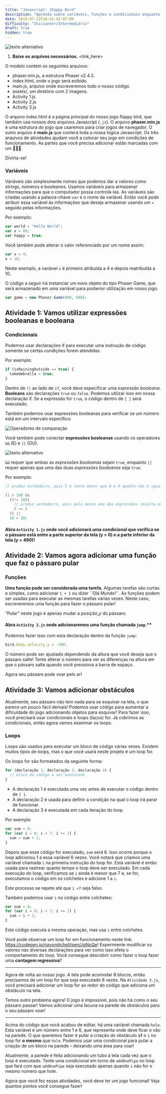 ```yaml
---
title: "Javascript: JSappy Bird"
description: "Aprenda sobre variáveis, funções e condicionais enquanto constrói um clone de flappy bird."
date: 2019-07-23T10:42:43-07:00
difficulty: "Inicianter/Intermediário"
draft: true
hidden: true
---
```


![texto alternativo](resources/_gen/images/flappy.png "JSappyBird")

1. **Baixe os arquivos necessários.** <link_here>

O modelo contém os seguintes arquivos:

- phaser.min.js, a estrutura Phaser v2.4.3.
- index.html, onde o jogo será exibido.
- main.js, arquivo onde escreveremos todo o nosso código.
- assets/, um diretório com 2 imagens.
- Activity 1.js
- Activity 2.js
- Activity 3.js

O arquivo index.html é a página principal do nosso jogo flappy bird, que também usa nossos dois arquivos Javascript (`.js`). O arquivo **phaser.min.js** é uma estrutura do jogo que usaremos para criar jogos de navegador. O outro arquivo é **main.js** que conterá toda a nossa lógica Javascript. Os três arquivos de atividades ajudam você a colocar seu jogo em condições de funcionamento. As partes que você precisa adicionar estão marcadas com um 🐤🐤🐤.

Divirta-se!

### Variáveis

Variáveis ​​são simplesmente nomes que podemos dar a valores como strings, números e booleanos. Usamos variáveis ​​para armazenar informações para que o computador possa controlá-las. As variáveis ​​são criadas usando a palavra-chave `var` e o nome da variável. Então você pode atribuir essa variável às informações que deseja armazenar usando um `=` seguido pelas informações.

Por exemplo:

```js
var world = "Hello World";
var x = 88;
var happy = true;
```

Você também pode alterar o valor referenciado por um nome assim:

```js
var x = 4;
x = 10;
```

Neste exemplo, a variável `x` é primeiro atribuída a 4 e depois reatribuída a 10.

O código a seguir irá instanciar um novo objeto do tipo Phaser Game, que será armazenado em uma variável para posterior utilização em nosso jogo.

```js
var game = new Phaser.Game(800, 600);
```

## Atividade 1: Vamos utilizar expressões booleanas e booleana

### Condicionais

Podemos usar declarações if para executar uma instrução de código somente se certas condições forem atendidas.

Por exemplo:

```js
if (isRainingOutside == true) {
  takeUmbrella = true;
}
```

Dentro de `()` ao lado de `if`, você deve especificar uma _expressão booleana_. **Booleans** são declarações `true` ou `false`. Podemos utilizar isso em nossa declaração if. Se a expressão for `true`, o código dentro de `{ }` será executado.

Também podemos usar expressões booleanas para verificar se um número está em um intervalo específico:

![Operadores de comparação](https://imgur.com/F9gGHiI.png)

Você também pode conectar **expressões booleanas** usando os operadores `&&` (E) e `||` (OU).

![texto alternativo](resources/_gen/images/statements.png "declarações")

`&&` requer que ambas as _expressões booleanas_ sejam `true`, enquanto `||` requer apenas que uma das duas _expressões booleanas_ seja `true`.

Por exemplo:

```js
// produz verdadeiro, pois 5 é tanto menor que 8 e 9 quanto não é igual a 10.

(1 < 100 &&
  (5!= 10)(
    // produz verdadeiro, pois pelo menos uma das expressões resulta em verdadeiro
    5 == 5
  )) ||
  10 > 20;
```

#### Abra `Activity 1.js` onde você adicionará uma condicional que verifica se o pássaro está entre a parte superior da tela (y = 0) e a parte inferior da tela (y = 490)!

## Atividade 2: Vamos agora adicionar uma função que faz o pássaro pular

### Funções

**Uma função pode ser considerada uma tarefa.** Algumas tarefas são curtas e simples, como adicionar `1 + 1` ou dizer ``Olá Mundo!'`. As funções podem ser usadas para executar as mesmas tarefas várias vezes. Neste caso, escreveremos uma função para fazer o pássaro pular!

“Pular” neste jogo é apenas mudar a _posição_y_ do pássaro.

#### Abra `Activity 2.js` onde adicionaremos uma função chamada `jump`.\*\*

Podemos fazer isso com esta declaração dentro da função `jump`:

```js
bird.body.velocity.y = -300;
```

O número pode ser ajustado dependendo da altura que você deseja que o pássaro salte! Tente alterar o número para ver as diferenças na altura em que o pássaro salta quando você pressiona a barra de espaço.

Agora seu pássaro pode voar pelo ar!

## Atividade 3: Vamos adicionar obstáculos

Atualmente, seu pássaro não tem nada para se esquivar na tela, o que parece um pouco fácil demais! Podemos usar código para aumentar a dificuldade do jogo adicionando objetos para esquivar! Para fazer isso, você precisará usar condicionais e loops (laços) for. Já cobrimos as condicionais, então agora vamos examinar os loops.

### Loops

Loops são usados ​​para executar um bloco de código várias vezes. Existem muitos tipos de loops, mas o que você usará neste projeto é um loop for.

Os loops for são formatados da seguinte forma:

```js
for (declaração 1; declaração 2; declaração 3) {
  // bloco de código a ser executado
}
```

- A declaração 1 é executada uma vez antes de executar o código dentro de `{ }`.
- A declaração 2 é usada para definir a condição na qual o loop irá parar de funcionar.
- A declaração 3 é executada em cada iteração do loop.

Por exemplo

```js
var sum = 0;
for (var i = 0; i < 7; i += 1) {
  sum = sum + 1;
}
```

Depois que esse código for executado, `sum` será 6. Isso ocorre porque o loop adicionou 1 a essa variável 6 vezes.
Você notará que criamos uma variável chamada `i` na primeira instrução do loop for. Esta variável é então usada para rastrear
quanto tempo o loop deve ser executado. Em cada execução do loop, verificamos se `i` ainda é menor que 7 e, se for, executamos o código em
os colchetes e adicione 1 a `i`.

Este processo se repete até que `i <7` seja falso.

Também podemos usar `i` no código entre colchetes:

```js
var sum = 0;
for (var i = 0; i < 7; i += 1) {
  sum = i + 1;
}
```

Este código executa a mesma operação, mas usa `i` entre colchetes.

Você pode observar um loop for em funcionamento neste link: <https://codepen.io/nayomitchell/pen/JgNoQe>! Experimente modificar os valores nas diversas declarações para ver como isso afeta o comportamento do loop.
Você consegue descobrir como fazer o loop fazer uma **contagem regressiva**?

---

Agora de volta ao nosso jogo. A tela pode acomodar 8 blocos, então precisamos de um loop for que seja executado 8 vezes. Na `Atividade 3.js`, você precisará adicionar um loop for ao redor do código que adiciona um obstáculo na tela.

Temos outro problema agora! O jogo é impossível, pois não há como o seu pássaro passar!
Vamos adicionar uma lacuna na parede de obstáculos para o seu pássaro voar!

---

Acima do código que você acabou de editar, há uma variável chamada `hole`. Esta variável é um número entre 1 e 6, que representa onde deve ficar o vão na parede.
O que queremos fazer é pular a criação do obstáculo **`if`** o `i` no loop for **o mesmo** que `hole`. Podemos usar uma condicional para pular a criação de um bloco na parede – deixando uma área para voar!

Atualmente, a parede é feita adicionando um tubo à tela cada vez que o loop é executado. Tente uma condicional em torno de `addOnePipe` no loop que fará com que `addOnePipe` seja executado apenas quando `i` não for o mesmo número que hole.

Agora que você fez essas atividades, você deve ter um jogo funcional! Veja quantos pontos você consegue fazer!
